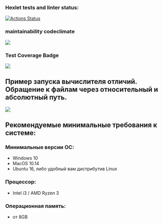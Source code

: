 ### Hexlet tests and linter status:
[![Actions Status](https://github.com/semenChe/frontend-project-46/workflows/hexlet-check/badge.svg)](https://github.com/semenChe/frontend-project-46/actions)
### maintainability codeclimate
<a href="https://codeclimate.com/github/semenChe/frontend-project-46/maintainability"><img src="https://api.codeclimate.com/v1/badges/a4f12b1ecabfe4cea78f/maintainability" /></a>

### Test Coverage Badge
<a href="https://codeclimate.com/github/semenChe/frontend-project-46/test_coverage"><img src="https://api.codeclimate.com/v1/badges/a4f12b1ecabfe4cea78f/test_coverage" /></a>

## Пример запуска вычислителя отличий. Обращение к файлам через относительный и абсолютный путь.
<a href="https://asciinema.org/a/1rzdwuYPq8BdYRvuLXD8UwRLL" target="_blank"><img src="https://asciinema.org/a/1rzdwuYPq8BdYRvuLXD8UwRLL.svg" /></a>

## Рекомендуемые минимальные требования к системе:
### Минимальные версии ОС:
* Windows 10
* MacOS 10.14
* Ubuntu 16, либо удобный вам дистрибутив Linux
### Процессор: 
* Intel i3 / AMD Ryzen 3
### Операционная память: 
* от 8GB